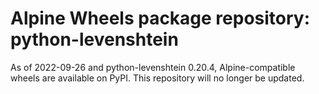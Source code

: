 # Alpine Wheels package repository: python-levenshtein

As of 2022-09-26 and python-levenshtein 0.20.4, Alpine-compatible wheels are available on PyPI. This repository will no longer be updated.
